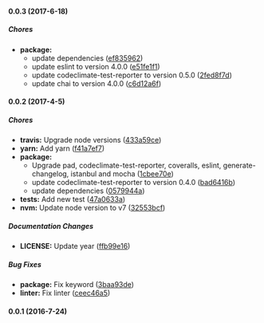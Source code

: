 #### 0.0.3 (2017-6-18)

##### Chores

* **package:**
  * update dependencies ([ef835962](https://github.com/Drivetech/dmm-parser/commit/ef835962c2225eadaa2ce41d714a70a08563a261))
  * update eslint to version 4.0.0 ([e51fe1f1](https://github.com/Drivetech/dmm-parser/commit/e51fe1f17dcec25e527240e1aea2a65619728b60))
  * update codeclimate-test-reporter to version 0.5.0 ([2fed8f7d](https://github.com/Drivetech/dmm-parser/commit/2fed8f7d0b2a00a82d310bb9830a84a70b5d866d))
  * update chai to version 4.0.0 ([c6d12a6f](https://github.com/Drivetech/dmm-parser/commit/c6d12a6f9b2b97fbe0ede49118a4c94f8c5379e4))

#### 0.0.2 (2017-4-5)

##### Chores

* **travis:** Upgrade node versions ([433a59ce](https://github.com/Drivetech/dmm-parser/commit/433a59ce7849aa6afb193a773bf1a3828a3f6da7))
* **yarn:** Add yarn ([f41a7ef7](https://github.com/Drivetech/dmm-parser/commit/f41a7ef7f828b1b71550ac91f595505787f6e7ba))
* **package:**
  * Upgrade pad, codeclimate-test-reporter, coveralls, eslint, generate-changelog, istanbul and mocha ([1cbee70e](https://github.com/Drivetech/dmm-parser/commit/1cbee70e5385dfad54d4429fffc131bf8fedbb14))
  * update codeclimate-test-reporter to version 0.4.0 ([bad6416b](https://github.com/Drivetech/dmm-parser/commit/bad6416b7b4b91a7ab51d283ed4175a9086aeb7b))
  * update dependencies ([0579944a](https://github.com/Drivetech/dmm-parser/commit/0579944af1b9718009a216065edbe8c35237c5e6))
* **tests:** Add new test ([47a0633a](https://github.com/Drivetech/dmm-parser/commit/47a0633a05c081bd1ff9c9012182902f3bed35b7))
* **nvm:** Update node version to v7 ([32553bcf](https://github.com/Drivetech/dmm-parser/commit/32553bcfb2c6202507eaa305389ca88eaf130ce3))

##### Documentation Changes

* **LICENSE:** Update year ([ffb99e16](https://github.com/Drivetech/dmm-parser/commit/ffb99e16aa105bfed7161e0c1c3ce8fccda2bf32))

##### Bug Fixes

* **package:** Fix keyword ([3baa93de](https://github.com/Drivetech/dmm-parser/commit/3baa93de4deb9febfe120a70e501fc524a589e12))
* **linter:** Fix linter ([ceec46a5](https://github.com/Drivetech/dmm-parser/commit/ceec46a5ecc01ad492dbef53822bc58e080a7084))

#### 0.0.1 (2016-7-24)


